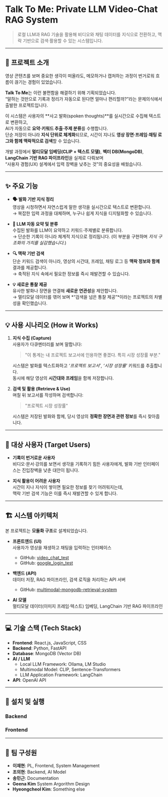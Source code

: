 # Talk To Me: Private LLM Video-Chat RAG System

> 로컬 LLM과 RAG 기술을 활용해 비디오와 채팅 데이터를 지식으로 전환하고, 맥락 기반으로 검색·활용할 수 있는 시스템입니다.

---

## 📜 프로젝트 소개

영상 콘텐츠를 보며 중요한 생각이 떠올라도, 메모하거나 캡처하는 과정이 번거로워 흐름이 끊기는 경험이 있었습니다.    


**Talk To Me**는 이런 불편함을 해결하기 위해 기획되었습니다.  
“말하는 것만으로 기록과 정리가 자동으로 된다면 얼마나 편리할까?”라는 문제의식에서 출발한 프로젝트입니다.  



이 시스템은 사용자의 **사고 발화(spoken thoughts)**를 실시간으로 수집해 텍스트로 변환하고,  
AI가 자동으로 **요약·키워드 추출·주제 분류**를 수행합니다.  
단순 저장이 아니라 **지식 단위로 체계화**되므로, 시간이 지나도 **영상 장면·프레임·채팅 로그와 함께 맥락적으로 검색**할 수 있습니다.  



개발 과정에서 **멀티모달 임베딩(CLIP + 텍스트 모델)**, **벡터 DB(MongoDB)**, **LangChain 기반 RAG 파이프라인**을 실제로 다뤄보며  
“사용자 경험(UX) 설계에서 입력 장벽을 낮추는 것”의 중요성을 배웠습니다.  

---

## ✨ 주요 기능

- **🗣️ 발화 기반 지식 정리**  
  영상을 시청하면서 자연스럽게 말한 생각을 실시간으로 텍스트로 변환합니다.  
  → 복잡한 입력 과정을 대체하며, 누구나 쉽게 지식을 디지털화할 수 있습니다.  

- **🤖 LLM 자동 요약 및 분류**  
  수집된 발화를 LLM이 요약하고 키워드·주제별로 분류합니다.  
  → 단순한 기록이 아니라 체계적 지식으로 정리됩니다. (이 부분을 구현하며 *지식 구조화의 가치를 실감했습니다.*)  

- **🔍 맥락 기반 검색**  
  단순 키워드 검색이 아니라, 영상의 시간대, 프레임, 채팅 로그 등 **맥락 정보와 함께** 결과를 제공합니다.  
  → 축적된 지식 속에서 필요한 정보를 즉시 재발견할 수 있습니다.  

- **💡 새로운 통찰 제공**  
  유사한 발화나 장면을 연결해 **새로운 연관성**을 제안합니다.  
  → 멀티모달 데이터를 엮어 보며 *“검색을 넘은 통찰 제공”*이라는 프로젝트의 차별성을 확인했습니다.  

---

## 💡 사용 시나리오 (How it Works)

1. **지식 수집 (Capture)**  
   사용자가 다큐멘터리를 보며 말합니다:  
   > "이 통계는 내 프로젝트 보고서에 인용하면 좋겠다. 특히 시장 성장률 부분."

   시스템은 발화를 텍스트화하고 *‘프로젝트 보고서’*, *‘시장 성장률’* 키워드를 추출합니다.  
   동시에 해당 영상의 **시간대와 프레임**을 함께 저장합니다.

2. **검색 및 활용 (Retrieve & Use)**  
   며칠 뒤 보고서를 작성하며 검색합니다:  
   > "프로젝트 시장 성장률"

   시스템은 저장된 발화와 함께, 당시 영상의 **정확한 장면과 관련 정보**를 즉시 찾아줍니다.

---

## 🎯 대상 사용자 (Target Users)

- **기록이 번거로운 사용자**  
  비디오·문서·강의를 보면서 생각을 기록하기 힘든 사용자에게, 발화 기반 인터페이스는 진입장벽을 낮춘 대안이 됩니다.  

- **지식 활용이 어려운 사용자**  
  시간이 지나 지식이 쌓이면 필요한 정보를 찾기 어려워지는데,  
  맥락 기반 검색 기능은 이를 즉시 재발견할 수 있게 합니다.  

---

## 🏗️ 시스템 아키텍처

본 프로젝트는 **모듈화 구조**로 설계되었습니다.

- **프론트엔드 (UI)**  
  사용자가 영상을 재생하고 채팅을 입력하는 인터페이스  
  - GitHub: [video_chat_test](https://github.com/JaeHyeon-KAIST/video_chat_test/)  
  - GitHub: [google_login_test](https://github.com/JaeHyeon-KAIST/google_login_test)

- **백엔드 (API)**  
  데이터 저장, RAG 파이프라인, 검색 로직을 처리하는 API 서버  
  - GitHub: [multimodal-mongodb-retrieval-system](https://github.com/a2ran/multimodal-mongodb-retrieval-system)

- **AI 모델**  
  멀티모달 데이터(이미지 프레임·텍스트) 임베딩, LangChain 기반 RAG 파이프라인  

---

## 💻 기술 스택 (Tech Stack)

- **Frontend**: React.js, JavaScript, CSS  
- **Backend**: Python, FastAPI  
- **Database**: MongoDB (Vector DB)
- **AI / LLM**  
  - Local LLM Framework: Ollama, LM Studio  
  - Multimodal Model: CLIP, Sentence-Transformers  
  - LLM Application Framework: LangChain  
- **API**: OpenAI API 

---

## 🚀 설치 및 실행

### Backend


### Frontend


---

## 👥 팀 구성원
- **이재현**: PL, Frontend, System Management  
- **조의현**: Backend, AI Model  
- **송민근**: Documentation
- **Geena Kim**  System Argorithm Design
- **Hyeongcheol Kim**: Something else
